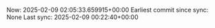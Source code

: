 Now: 2025-02-09 02:05:33.659915+00:00 Earliest commit since sync: None Last sync: 2025-02-09 00:22:40+00:00
